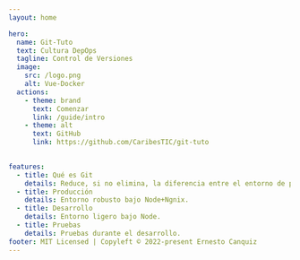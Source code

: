 ```yaml
---
layout: home

hero:
  name: Git-Tuto
  text: Cultura DepOps
  tagline: Control de Versiones
  image:
    src: /logo.png
    alt: Vue-Docker
  actions:
    - theme: brand
      text: Comenzar
      link: /guide/intro
    - theme: alt
      text: GitHub
      link: https://github.com/CaribesTIC/git-tuto
      

features:
  - title: Qué es Git
    details: Reduce, si no elimina, la diferencia entre el entorno de producción, desarrollo o pruebas.
  - title: Producción
    details: Entorno robusto bajo Node+Ngnix.
  - title: Desarrollo
    details: Entorno ligero bajo Node.
  - title: Pruebas
    details: Pruebas durante el desarrollo.
footer: MIT Licensed | Copyleft © 2022-present Ernesto Canquiz
---
```


